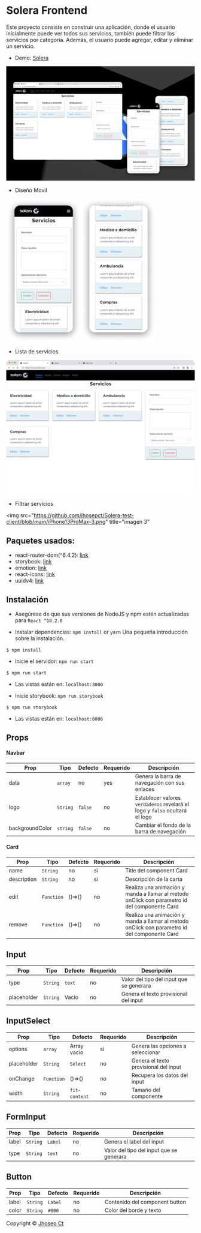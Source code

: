 # Solera Frontend

Este proyecto consiste en construir una aplicación, donde el usuario inicialmente puede ver todos sus servicios, también puede filtrar los servicios por categoría. Además, el usuario puede agregar, editar y eliminar un servicio.

- Demo: [Solera](https://solera-app.vercel.app/)

<img src="https://github.com/jhosepct/Solera-test-client/blob/main/Design.png" title="hover text">

- Diseño Movil

<img src="https://github.com/jhosepct/Solera-test-client/blob/main/iPhone13ProMax-1.png" title="imagen 1" width="200px"><img src="https://github.com/jhosepct/Solera-test-client/blob/main/iPhone13ProMax-2.png" title="imagen 2" width="200px">

- Lista de servicios

<img src="https://github.com/jhosepct/Solera-test-client/blob/main/Desktop.png" title="hover text">
<div align="center" style="display:flex; flex-wrap: wrap;" >
</div>

- Filtrar servicios

<img src="https://github.com/jhosepct/Solera-test-client/blob/main/iPhone13ProMax-3.png" title="imagen 3"

## Paquetes usados:

- react-router-dom(^6.4.2): [link](https://reactrouter.com/docs/en/v6/getting-started/overview)
- storybook: [link](https://storybook.js.org/)
- emotion: [link](https://emotion.sh/docs/introduction)
- react-icons: [link](https://react-icons.github.io/react-icons/)
- uuidv4: [link](https://github.com/thenativeweb/uuidv4)

## Instalación

- Asegúrese de que sus versiones de NodeJS y npm estén actualizadas para `React ^18.2.0`

- Instalar dependencias: `npm install` or `yarn`
  Una pequeña introducción sobre la instalación.

```
$ npm install
```

- Inicie el servidor: `npm run start`

```
$ npm run start
```

- Las vistas están en: `localhost:3000`

- Inicie storybook: `npm run storybook`

```
$ npm run storybook
```

- Las vistas están en: `localhost:6006`

## Props

#### Navbar

| Prop            | Tipo     | Defecto | Requerido | Descripción                                                                 |
| --------------- | -------- | ------- | --------- | --------------------------------------------------------------------------- |
| data            | `array`  | no      | yes       | Genera la barra de navegación con sus enlaces                               |
| logo            | `String` | `false` | no        | Establecer valores `verdaderos` revelará el logo y `falso` ocultará el logo |
| backgroundColor | `string` | `false` | no        | Cambiar el fondo de la barra de navegación                                  |

#### Card

| Prop        | Tipo       | Defecto | Requerido | Descripción                                                                                   |
| ----------- | ---------- | ------- | --------- | --------------------------------------------------------------------------------------------- |
| name        | `String`   | no      | si        | Title del component Card                                                                      |
| description | `String`   | no      | si        | Descripción de la carta                                                                       |
| edit        | `Function` | ()=>{}  | no        | Realiza una animación y manda a llamar al metodo onClick con parametro id del componente Card |
| remove      | `Function` | ()=>{}  | no        | Realiza una animación y manda a llamar al metodo onClick con parametro id del componente Card |

## Input

| Prop        | Tipo     | Defecto | Requerido | Descripción                              |
| ----------- | -------- | ------- | --------- | ---------------------------------------- |
| type        | `String` | `text`  | no        | Valor del tipo del input que se generara |
| placeholder | `String` | Vacio   | no        | Genera el texto provisional del input    |

## InputSelect

| Prop        | Tipo       | Defecto       | Requerido | Descripción                           |
| ----------- | ---------- | ------------- | --------- | ------------------------------------- |
| options     | `array`    | Array vacio   | si        | Genera las opciones a seleccionar     |
| placeholder | `String`   | `Select`      | no        | Genera el texto provisional del input |
| onChange    | `Function` | ()=>{}        | no        | Recupera los datos del input          |
| width       | `String`   | `fit-content` | no        | Tamaño del componente                 |

## FormInput

| Prop  | Tipo     | Defecto | Requerido | Descripción                              |
| ----- | -------- | ------- | --------- | ---------------------------------------- |
| label | `String` | `Label` | no        | Genera el label del input                |
| type  | `String` | `text`  | no        | Valor del tipo del input que se generara |

## Button

| Prop  | Tipo     | Defecto | Requerido | Descripción                    |
| ----- | -------- | ------- | --------- | ------------------------------ |
| label | `String` | `Label` | no        | Contenido del component button |
| color | `String` | `#000`  | no        | Color del borde y texto        |

Copyright © [Jhosep Ct](https://github.com/jhosepct)
